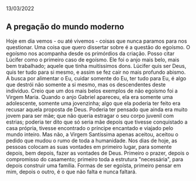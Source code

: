 13/03/2022

## A pregação do mundo moderno

Hoje em dia vemos - ou até vivemos - coisas que nunca paramos para nos questionar. Uma coisa que quero dissertar sobre é a questão do egoísmo. O egoísmo nos acompanha desde os primórdios da criação. Posso citar Lúcifer como o primeiro caso de egoísmo. Ele foi o anjo mais belo, mais bem trabalhado; aquele que tinha muitíssimos dons. Lúcifer quis ser Deus, quis ter tudo para si mesmo, e assim se fez cair no mais profundo abismo. 
A busca por alimentar o Eu, cuidar somente do Eu, ter tudo para Eu, é algo que destrói não somente a si mesmo, mas os descendentes deste indivíduo. 
Creio que um dos mais belos exemplos de não egoísmo foi a Virgem Maria. Quando o anjo Gabriel apareceu, ela era somente uma adolescente, somente uma jovenzinha; algo que ela poderia ter feito era recusar aquela proposta de Deus. Poderia ter pensado que ainda era muito jovem para ser mãe; que não queria estragar o seu corpo juvenil com estrias; poderia ter dito que só seria mãe depois que tivesse conquistado a casa própria, tivesse encontrado o príncipe encantado e viajado pelo mundo inteiro. Mas não, a Virgem Santíssima apenas aceitou, aceitou o pedido que mudou o rumo de toda a humanidade. 
Nos dias de hoje, as pessoas colocam as suas vontades em primeiro lugar, para somente depois, bem depois, fazer as vontades de Deus. Primeiro o prazer, depois o compromisso do casamento; primeiro toda a estrutura "necessária", para depois construir uma família. Formas de ser egoísta, primeiro pensar em mim, depois o outro, é o que não falta e nunca faltará. 
